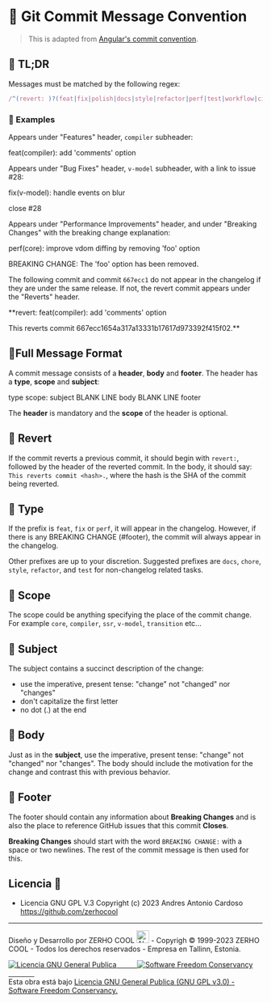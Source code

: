 # 📌 Git Commit Message Convention

> This is adapted from [Angular's commit convention](https://github.com/conventional-changelog/conventional-changelog/tree/master/packages/conventional-changelog-angular).

## 📌 TL;DR

Messages must be matched by the following regex:

```js
/^(revert: )?(feat|fix|polish|docs|style|refactor|perf|test|workflow|ci|chore|types)(\(.+\))?: .{1,50}/;
```

### 📌 Examples

Appears under "Features" header, `compiler` subheader:

feat(compiler): add 'comments' option

Appears under "Bug Fixes" header, `v-model` subheader, with a link to issue #28:

fix(v-model): handle events on blur

close #28

Appears under "Performance Improvements" header, and under "Breaking Changes" with the breaking change explanation:

perf(core): improve vdom diffing by removing 'foo' option

BREAKING CHANGE: The 'foo' option has been removed.

The following commit and commit `667ecc1` do not appear in the changelog if they are under the same release. If not, the revert commit appears under the "Reverts" header.

\*\*revert: feat(compiler): add 'comments' option

This reverts commit 667ecc1654a317a13331b17617d973392f415f02.\*\*

## 📌Full Message Format

A commit message consists of a **header**, **body** and **footer**. The header has a **type**, **scope** and **subject**:

type scope: subject
BLANK LINE
body
BLANK LINE
footer

The **header** is mandatory and the **scope** of the header is optional.

## 📌 Revert

If the commit reverts a previous commit, it should begin with `revert:`, followed by the header of the reverted commit. In the body, it should say: `This reverts commit <hash>.`, where the hash is the SHA of the commit being reverted.

## 📌 Type

If the prefix is `feat`, `fix` or `perf`, it will appear in the changelog. However, if there is any BREAKING CHANGE (#footer), the commit will always appear in the changelog.

Other prefixes are up to your discretion. Suggested prefixes are `docs`, `chore`, `style`, `refactor`, and `test` for non-changelog related tasks.

## 📌 Scope

The scope could be anything specifying the place of the commit change. For example `core`, `compiler`, `ssr`, `v-model`, `transition` etc...

## 📌 Subject

The subject contains a succinct description of the change:

- use the imperative, present tense: "change" not "changed" nor "changes"
- don't capitalize the first letter
- no dot (.) at the end

## 📌 Body

Just as in the **subject**, use the imperative, present tense: "change" not "changed" nor "changes".
The body should include the motivation for the change and contrast this with previous behavior.

## 📌 Footer

The footer should contain any information about **Breaking Changes** and is also the place to
reference GitHub issues that this commit **Closes**.

**Breaking Changes** should start with the word `BREAKING CHANGE:` with a space or two newlines. The rest of the commit message is then used for this.

## Licencia 📄

- Licencia GNU GPL V.3 Copyright (c) 2023 Andres Antonio Cardoso <https://github.com/zerhocool>

---

<p>Diseño y Desarrollo por ZERHO COOL <img src="https://raw.githubusercontent.com/Tarikul-Islam-Anik/Animated-Fluent-Emojis/master/Emojis/Objects/Alembic.png" alt="Alembic" width="25"  height="25" /> - Copyrigh © 1999-2023 ZERHO COOL - Todos los derechos reservados - Empresa en Tallinn, Estonia. </p>

<a rel="licencia" href="https://www.gnu.org/"><img alt="Licencia GNU General Publica " style="border-width:0" src="https://cdn.discordapp.com/attachments/1072960128820715602/1092305619681300520/gplv3-with-text-136x68.png" />⠀⠀⠀⠀<img alt="Software Freedom Conservancy " style="border-width:0" src="https://cdn.discordapp.com/attachments/1072960128820715602/1092474752779694181/conservancy-header.png" />⠀⠀⠀⠀⠀</a><br />Esta obra está bajo <a rel="licencia" href="https://www.gnu.org/licenses/gpl-3.0.html">Licencia GNU General Publica (GNU GPL v3.0) -</a>
<a rel="licencia" href="http://next.copyleft.org/pages/current-release.html">Software Freedom Conservancy.</a>
